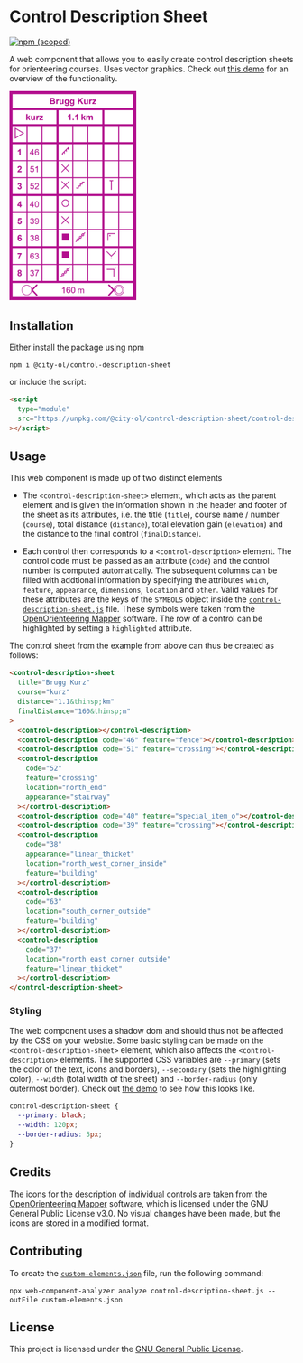 # Control Description Sheet

[![npm (scoped)](https://img.shields.io/npm/v/@city-ol/control-description-sheet)](https://img.shields.io/npm/v/@city-ol/control-description-sheet)

A web component that allows you to easily create control description sheets for orienteering courses. Uses vector graphics. Check out [this demo](https://city-ol.github.io/control-description-sheet/demo.html) for an overview of the functionality.

<img src="example.png" width="225">

## Installation

Either install the package using npm

    npm i @city-ol/control-description-sheet

or include the script:

```html
<script
  type="module"
  src="https://unpkg.com/@city-ol/control-description-sheet/control-description-sheet.js"
></script>
```

## Usage

This web component is made up of two distinct elements

- The `<control-description-sheet>` element, which acts as the parent element and is given the information shown in the header and footer of the sheet as its attributes, i.e. the title (`title`), course name / number (`course`), total distance (`distance`), total elevation gain (`elevation`) and the distance to the final control (`finalDistance`).

- Each control then corresponds to a `<control-description>` element. The control code must be passed as an attribute (`code`) and the control number is computed automatically. The subsequent columns can be filled with addtional information by specifying the attributes `which`, `feature`, `appearance`, `dimensions`, `location` and `other`. Valid values for these attributes are the keys of the `SYMBOLS` object inside the [`control-description-sheet.js`](control-description-sheet.js) file. These symbols were taken from the [OpenOrienteering Mapper](https://github.com/OpenOrienteering/mapper) software. The row of a control can be highlighted by setting a `highlighted` attribute.

The control sheet from the example from above can thus be created as follows:

```html
<control-description-sheet
  title="Brugg Kurz"
  course="kurz"
  distance="1.1&thinsp;km"
  finalDistance="160&thinsp;m"
>
  <control-description></control-description>
  <control-description code="46" feature="fence"></control-description>
  <control-description code="51" feature="crossing"></control-description>
  <control-description
    code="52"
    feature="crossing"
    location="north_end"
    appearance="stairway"
  ></control-description>
  <control-description code="40" feature="special_item_o"></control-description>
  <control-description code="39" feature="crossing"></control-description>
  <control-description
    code="38"
    appearance="linear_thicket"
    location="north_west_corner_inside"
    feature="building"
  ></control-description>
  <control-description
    code="63"
    location="south_corner_outside"
    feature="building"
  ></control-description>
  <control-description
    code="37"
    location="north_east_corner_outside"
    feature="linear_thicket"
  ></control-description>
</control-description-sheet>
```

### Styling

The web component uses a shadow dom and should thus not be affected by the CSS on your website. Some basic styling can be made on the `<control-description-sheet>` element, which also affects the `<control-description>` elements. The supported CSS variables are `--primary` (sets the color of the text, icons and borders), `--secondary` (sets the highlighting color), `--width` (total width of the sheet) and `--border-radius` (only outermost border). Check out [the demo](https://city-ol.github.io/control-description-sheet/demo.html) to see how this looks like.

```css
control-description-sheet {
  --primary: black;
  --width: 120px;
  --border-radius: 5px;
}
```

## Credits

The icons for the description of individual controls are taken from the [OpenOrienteering Mapper](https://github.com/OpenOrienteering/mapper) software, which is licensed under the GNU General Public License v3.0. No visual changes have been made, but the icons are stored in a modified format.

## Contributing

To create the [`custom-elements.json`](custom-elements.json) file, run the following command:

    npx web-component-analyzer analyze control-description-sheet.js --outFile custom-elements.json

## License

This project is licensed under the [GNU General Public License](LICENSE.md).
